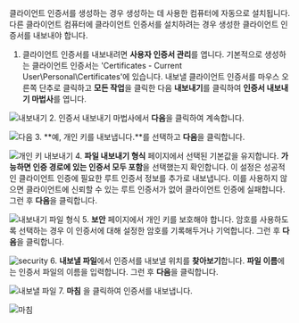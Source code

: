 클라이언트 인증서를 생성하는 경우 생성하는 데 사용한 컴퓨터에 자동으로 설치됩니다. 다른 클라이언트 컴퓨터에 클라이언트 인증서를 설치하려는 경우 생성한 클라이언트 인증서를 내보내야 합니다.

1. 클라이언트 인증서를 내보내려면 **사용자 인증서 관리**를 엽니다. 기본적으로 생성하는 클라이언트 인증서는 'Certificates - Current User\Personal\Certificates'에 있습니다. 내보낼 클라이언트 인증서를 마우스 오른쪽 단추로 클릭하고 **모든 작업**을 클릭한 다음 **내보내기**를 클릭하여 **인증서 내보내기 마법사**를 엽니다.

  ![내보내기](./media/vpn-gateway-certificates-export-client-cert-include/export.png)
2. 인증서 내보내기 마법사에서 **다음**을 클릭하여 계속합니다.

  ![다음](./media/vpn-gateway-certificates-export-client-cert-include/next.png)
3. **예, 개인 키를 내보냅니다.**를 선택하고 **다음**을 클릭합니다.

  ![개인 키 내보내기](./media/vpn-gateway-certificates-export-client-cert-include/privatekeyexport.png)
4. **파일 내보내기 형식** 페이지에서 선택된 기본값을 유지합니다. **가능하면 인증 경로에 있는 인증서 모두 포함**을 선택했는지 확인합니다. 이 설정은 성공적인 클라이언트 인증에 필요한 루트 인증서 정보를 추가로 내보냅니다. 이를 사용하지 않으면 클라이언트에 신뢰할 수 있는 루트 인증서가 없어 클라이언트 인증에 실패합니다. 그런 후 **다음**을 클릭합니다.

  ![내보내기 파일 형식](./media/vpn-gateway-certificates-export-client-cert-include/includeallcerts.png)
5. **보안** 페이지에서 개인 키를 보호해야 합니다. 암호를 사용하도록 선택하는 경우 이 인증서에 대해 설정한 암호를 기록해두거나 기억합니다. 그런 후 **다음**을 클릭합니다.

  ![security](./media/vpn-gateway-certificates-export-client-cert-include/security.png)
6. **내보낼 파일**에서 인증서를 내보낼 위치를 **찾아보기**합니다. **파일 이름**에는 인증서 파일의 이름을 입력합니다. 그런 후 **다음**을 클릭합니다.

  ![내보낼 파일](./media/vpn-gateway-certificates-export-client-cert-include/filetoexport.png)
7. **마침** 을 클릭하여 인증서를 내보냅니다.

  ![마침](./media/vpn-gateway-certificates-export-client-cert-include/finish.png)